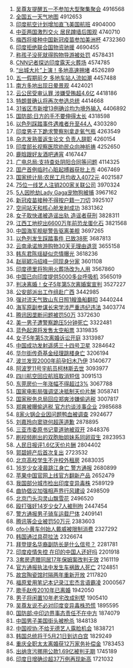 1. [吴尊友提醒五一不参加大型聚集聚会](http://www.baidu.com/baidu?cl=3&tn=SE_baiduhomet8_jmjb7mjw&rsv_dl=fyb_top&fr=top1000&wd=%CE%E2%D7%F0%D3%D1%CC%E1%D0%D1%CE%E5%D2%BB%B2%BB%B2%CE%BC%D3%B4%F3%D0%CD%BE%DB%BC%AF%BE%DB%BB%E1) 4916568
1. [全国五一天气地图](http://www.baidu.com/baidu?cl=3&tn=SE_baiduhomet8_jmjb7mjw&rsv_dl=fyb_top&fr=top1000&wd=%C8%AB%B9%FA%CE%E5%D2%BB%CC%EC%C6%F8%B5%D8%CD%BC) 4912653
1. [印度航空计划增加直飞美国航班](http://www.baidu.com/baidu?cl=3&tn=SE_baiduhomet8_jmjb7mjw&rsv_dl=fyb_top&fr=top1000&wd=%D3%A1%B6%C8%BA%BD%BF%D5%BC%C6%BB%AE%D4%F6%BC%D3%D6%B1%B7%C9%C3%C0%B9%FA%BA%BD%B0%E0) 4904000
1. [中亚两国激烈交火 居民蹲墙后围观](http://www.baidu.com/baidu?cl=3&tn=SE_baiduhomet8_jmjb7mjw&rsv_dl=fyb_top&fr=top1000&wd=%D6%D0%D1%C7%C1%BD%B9%FA%BC%A4%C1%D2%BD%BB%BB%F0%20%BE%D3%C3%F1%B6%D7%C7%BD%BA%F3%CE%A7%B9%DB) 4740710
1. [梅西将接种中国新冠疫苗参加美洲杯](http://www.baidu.com/baidu?cl=3&tn=SE_baiduhomet8_jmjb7mjw&rsv_dl=fyb_top&fr=top1000&wd=%C3%B7%CE%F7%BD%AB%BD%D3%D6%D6%D6%D0%B9%FA%D0%C2%B9%DA%D2%DF%C3%E7%B2%CE%BC%D3%C3%C0%D6%DE%B1%AD) 4732360
1. [印度拒绝联合国物资驰援](http://www.baidu.com/baidu?cl=3&tn=SE_baiduhomet8_jmjb7mjw&rsv_dl=fyb_top&fr=top1000&wd=%D3%A1%B6%C8%BE%DC%BE%F8%C1%AA%BA%CF%B9%FA%CE%EF%D7%CA%B3%DB%D4%AE) 4690455
1. [称孩子没死就得购物导游被处罚](http://www.baidu.com/baidu?cl=3&tn=SE_baiduhomet8_jmjb7mjw&rsv_dl=fyb_top&fr=top1000&wd=%B3%C6%BA%A2%D7%D3%C3%BB%CB%C0%BE%CD%B5%C3%B9%BA%CE%EF%B5%BC%D3%CE%B1%BB%B4%A6%B7%A3) 4578431
1. [CNN记者探访印度露天火葬场](http://www.baidu.com/baidu?cl=3&tn=SE_baiduhomet8_jmjb7mjw&rsv_dl=fyb_top&fr=top1000&wd=CNN%BC%C7%D5%DF%CC%BD%B7%C3%D3%A1%B6%C8%C2%B6%CC%EC%BB%F0%D4%E1%B3%A1) 4574785
1. [“出城大片”上演！多地高速拥堵](http://www.baidu.com/baidu?cl=3&tn=SE_baiduhomet8_jmjb7mjw&rsv_dl=fyb_top&fr=top1000&wd=%A1%B0%B3%F6%B3%C7%B4%F3%C6%AC%A1%B1%C9%CF%D1%DD%A3%A1%B6%E0%B5%D8%B8%DF%CB%D9%D3%B5%B6%C2) 4526289
1. [五一假期前夕 多地车站人流如潮](http://www.baidu.com/baidu?cl=3&tn=SE_baiduhomet8_jmjb7mjw&rsv_dl=fyb_top&fr=top1000&wd=%CE%E5%D2%BB%BC%D9%C6%DA%C7%B0%CF%A6%20%B6%E0%B5%D8%B3%B5%D5%BE%C8%CB%C1%F7%C8%E7%B3%B1) 4457488
1. [南方多地出现日晕景观](http://www.baidu.com/baidu?cl=3&tn=SE_baiduhomet8_jmjb7mjw&rsv_dl=fyb_top&fr=top1000&wd=%C4%CF%B7%BD%B6%E0%B5%D8%B3%F6%CF%D6%C8%D5%D4%CE%BE%B0%B9%DB) 4424021
1. [云公民受审认罪 涉嫌受贿超4.6亿](http://www.baidu.com/baidu?cl=3&tn=SE_baiduhomet8_jmjb7mjw&rsv_dl=fyb_top&fr=top1000&wd=%D4%C6%B9%AB%C3%F1%CA%DC%C9%F3%C8%CF%D7%EF%20%C9%E6%CF%D3%CA%DC%BB%DF%B3%AC4.6%D2%DA) 4418186
1. [特朗普确认将再次参选总统](http://www.baidu.com/baidu?cl=3&tn=SE_baiduhomet8_jmjb7mjw&rsv_dl=fyb_top&fr=top1000&wd=%CC%D8%C0%CA%C6%D5%C8%B7%C8%CF%BD%AB%D4%D9%B4%CE%B2%CE%D1%A1%D7%DC%CD%B3) 4414668
1. [31省区市新增13例确诊均为境外输入](http://www.baidu.com/baidu?cl=3&tn=SE_baiduhomet8_jmjb7mjw&rsv_dl=fyb_top&fr=top1000&wd=31%CA%A1%C7%F8%CA%D0%D0%C2%D4%F613%C0%FD%C8%B7%D5%EF%BE%F9%CE%AA%BE%B3%CD%E2%CA%E4%C8%EB) 4406892
1. [国防部:日方的手不要伸得太长](http://www.baidu.com/baidu?cl=3&tn=SE_baiduhomet8_jmjb7mjw&rsv_dl=fyb_top&fr=top1000&wd=%B9%FA%B7%C0%B2%BF%3A%C8%D5%B7%BD%B5%C4%CA%D6%B2%BB%D2%AA%C9%EC%B5%C3%CC%AB%B3%A4) 4318598
1. [以色列踩踏事件遇难者升至44人](http://www.baidu.com/baidu?cl=3&tn=SE_baiduhomet8_jmjb7mjw&rsv_dl=fyb_top&fr=top1000&wd=%D2%D4%C9%AB%C1%D0%B2%C8%CC%A4%CA%C2%BC%FE%D3%F6%C4%D1%D5%DF%C9%FD%D6%C144%C8%CB) 4303280
1. [印度男子下跪求警察别拿走氧气瓶](http://www.baidu.com/baidu?cl=3&tn=SE_baiduhomet8_jmjb7mjw&rsv_dl=fyb_top&fr=top1000&wd=%D3%A1%B6%C8%C4%D0%D7%D3%CF%C2%B9%F2%C7%F3%BE%AF%B2%EC%B1%F0%C4%C3%D7%DF%D1%F5%C6%F8%C6%BF) 4263549
1. [杂志发熟蛋返生论文 负责人辞职](http://www.baidu.com/baidu?cl=3&tn=SE_baiduhomet8_jmjb7mjw&rsv_dl=fyb_top&fr=top1000&wd=%D4%D3%D6%BE%B7%A2%CA%EC%B5%B0%B7%B5%C9%FA%C2%DB%CE%C4%20%B8%BA%D4%F0%C8%CB%B4%C7%D6%B0) 4260154
1. [印度部长视察医院劝民众向神祈祷](http://www.baidu.com/baidu?cl=3&tn=SE_baiduhomet8_jmjb7mjw&rsv_dl=fyb_top&fr=top1000&wd=%D3%A1%B6%C8%B2%BF%B3%A4%CA%D3%B2%EC%D2%BD%D4%BA%C8%B0%C3%F1%D6%DA%CF%F2%C9%F1%C6%ED%B5%BB) 4252650
1. [鹿晗跟好友酒吧通宵](http://www.baidu.com/baidu?cl=3&tn=SE_baiduhomet8_jmjb7mjw&rsv_dl=fyb_top&fr=top1000&wd=%C2%B9%EA%CF%B8%FA%BA%C3%D3%D1%BE%C6%B0%C9%CD%A8%CF%FC) 4167447
1. [广电总局:支持查处阴阳合同等问题](http://www.baidu.com/baidu?cl=3&tn=SE_baiduhomet8_jmjb7mjw&rsv_dl=fyb_top&fr=top1000&wd=%B9%E3%B5%E7%D7%DC%BE%D6%3A%D6%A7%B3%D6%B2%E9%B4%A6%D2%F5%D1%F4%BA%CF%CD%AC%B5%C8%CE%CA%CC%E2) 4114325
1. [国产首例临时心脏起搏器获批上市](http://www.baidu.com/baidu?cl=3&tn=SE_baiduhomet8_jmjb7mjw&rsv_dl=fyb_top&fr=top1000&wd=%B9%FA%B2%FA%CA%D7%C0%FD%C1%D9%CA%B1%D0%C4%D4%E0%C6%F0%B2%AB%C6%F7%BB%F1%C5%FA%C9%CF%CA%D0) 4067469
1. [国家统计局:农民工月均收入4072元](http://www.baidu.com/baidu?cl=3&tn=SE_baiduhomet8_jmjb7mjw&rsv_dl=fyb_top&fr=top1000&wd=%B9%FA%BC%D2%CD%B3%BC%C6%BE%D6%3A%C5%A9%C3%F1%B9%A4%D4%C2%BE%F9%CA%D5%C8%EB4072%D4%AA) 4021587
1. [75位一线艺人注销200家关联公司](http://www.baidu.com/baidu?cl=3&tn=SE_baiduhomet8_jmjb7mjw&rsv_dl=fyb_top&fr=top1000&wd=75%CE%BB%D2%BB%CF%DF%D2%D5%C8%CB%D7%A2%CF%FA200%BC%D2%B9%D8%C1%AA%B9%AB%CB%BE) 3970324
1. [5人因抢劫Lady Gaga宠物狗被捕](http://www.baidu.com/baidu?cl=3&tn=SE_baiduhomet8_jmjb7mjw&rsv_dl=fyb_top&fr=top1000&wd=5%C8%CB%D2%F2%C7%C0%BD%D9Lady%20Gaga%B3%E8%CE%EF%B9%B7%B1%BB%B2%B6) 3967162
1. [新冠疫苗接种不得按户籍一刀切](http://www.baidu.com/baidu?cl=3&tn=SE_baiduhomet8_jmjb7mjw&rsv_dl=fyb_top&fr=top1000&wd=%D0%C2%B9%DA%D2%DF%C3%E7%BD%D3%D6%D6%B2%BB%B5%C3%B0%B4%BB%A7%BC%AE%D2%BB%B5%B6%C7%D0) 3925107
1. [空间站天和核心舱发射成功](http://www.baidu.com/baidu?cl=3&tn=SE_baiduhomet8_jmjb7mjw&rsv_dl=fyb_top&fr=top1000&wd=%BF%D5%BC%E4%D5%BE%CC%EC%BA%CD%BA%CB%D0%C4%B2%D5%B7%A2%C9%E4%B3%C9%B9%A6) 3831362
1. [女子取快递被造谣出轨 造谣者获刑](http://www.baidu.com/baidu?cl=3&tn=SE_baiduhomet8_jmjb7mjw&rsv_dl=fyb_top&fr=top1000&wd=%C5%AE%D7%D3%C8%A1%BF%EC%B5%DD%B1%BB%D4%EC%D2%A5%B3%F6%B9%EC%20%D4%EC%D2%A5%D5%DF%BB%F1%D0%CC) 3828311
1. [江西工地挖出6600万年前恐龙蛋化石](http://www.baidu.com/baidu?cl=3&tn=SE_baiduhomet8_jmjb7mjw&rsv_dl=fyb_top&fr=top1000&wd=%BD%AD%CE%F7%B9%A4%B5%D8%CD%DA%B3%F66600%CD%F2%C4%EA%C7%B0%BF%D6%C1%FA%B5%B0%BB%AF%CA%AF) 3821568
1. [中国海军舰艇警告驱离美舰](http://www.baidu.com/baidu?cl=3&tn=SE_baiduhomet8_jmjb7mjw&rsv_dl=fyb_top&fr=top1000&wd=%D6%D0%B9%FA%BA%A3%BE%FC%BD%A2%CD%A7%BE%AF%B8%E6%C7%FD%C0%EB%C3%C0%BD%A2) 3697265
1. [以色列发生踩踏事件 已致38死](http://www.baidu.com/baidu?cl=3&tn=SE_baiduhomet8_jmjb7mjw&rsv_dl=fyb_top&fr=top1000&wd=%D2%D4%C9%AB%C1%D0%B7%A2%C9%FA%B2%C8%CC%A4%CA%C2%BC%FE%20%D2%D1%D6%C238%CB%C0) 3687813
1. [云南承诺旅游购物30天无理由退货](http://www.baidu.com/baidu?cl=3&tn=SE_baiduhomet8_jmjb7mjw&rsv_dl=fyb_top&fr=top1000&wd=%D4%C6%C4%CF%B3%D0%C5%B5%C2%C3%D3%CE%B9%BA%CE%EF30%CC%EC%CE%DE%C0%ED%D3%C9%CD%CB%BB%F5) 3655158
1. [韩东君陈瑶疑似恋情曝光](http://www.baidu.com/baidu?cl=3&tn=SE_baiduhomet8_jmjb7mjw&rsv_dl=fyb_top&fr=top1000&wd=%BA%AB%B6%AB%BE%FD%B3%C2%D1%FE%D2%C9%CB%C6%C1%B5%C7%E9%C6%D8%B9%E2) 3618236
1. [赵丽颖冯绍峰一同现身分家](http://www.baidu.com/baidu?cl=3&tn=SE_baiduhomet8_jmjb7mjw&rsv_dl=fyb_top&fr=top1000&wd=%D5%D4%C0%F6%D3%B1%B7%EB%C9%DC%B7%E5%D2%BB%CD%AC%CF%D6%C9%ED%B7%D6%BC%D2) 3601108
1. [印度德里将狗用火葬场改为人用](http://www.baidu.com/baidu?cl=3&tn=SE_baiduhomet8_jmjb7mjw&rsv_dl=fyb_top&fr=top1000&wd=%D3%A1%B6%C8%B5%C2%C0%EF%BD%AB%B9%B7%D3%C3%BB%F0%D4%E1%B3%A1%B8%C4%CE%AA%C8%CB%D3%C3) 3567860
1. [中国已向印度提供5000多台呼吸机](http://www.baidu.com/baidu?cl=3&tn=SE_baiduhomet8_jmjb7mjw&rsv_dl=fyb_top&fr=top1000&wd=%D6%D0%B9%FA%D2%D1%CF%F2%D3%A1%B6%C8%CC%E1%B9%A95000%B6%E0%CC%A8%BA%F4%CE%FC%BB%FA) 3565019
1. [判决离婚！女子5年第5次离婚案宣判](http://www.baidu.com/baidu?cl=3&tn=SE_baiduhomet8_jmjb7mjw&rsv_dl=fyb_top&fr=top1000&wd=%C5%D0%BE%F6%C0%EB%BB%E9%A3%A1%C5%AE%D7%D35%C4%EA%B5%DA5%B4%CE%C0%EB%BB%E9%B0%B8%D0%FB%C5%D0) 3527227
1. [公安部派出工作组赴广西](http://www.baidu.com/baidu?cl=3&tn=SE_baiduhomet8_jmjb7mjw&rsv_dl=fyb_top&fr=top1000&wd=%B9%AB%B0%B2%B2%BF%C5%C9%B3%F6%B9%A4%D7%F7%D7%E9%B8%B0%B9%E3%CE%F7) 3442985
1. [强对流天气致山东日照1艘渔船翻扣](http://www.baidu.com/baidu?cl=3&tn=SE_baiduhomet8_jmjb7mjw&rsv_dl=fyb_top&fr=top1000&wd=%C7%BF%B6%D4%C1%F7%CC%EC%C6%F8%D6%C2%C9%BD%B6%AB%C8%D5%D5%D51%CB%D2%D3%E6%B4%AC%B7%AD%BF%DB) 3440244
1. [海军原副参谋长宋学涉严重违纪违法](http://www.baidu.com/baidu?cl=3&tn=SE_baiduhomet8_jmjb7mjw&rsv_dl=fyb_top&fr=top1000&wd=%BA%A3%BE%FC%D4%AD%B8%B1%B2%CE%C4%B1%B3%A4%CB%CE%D1%A7%C9%E6%D1%CF%D6%D8%CE%A5%BC%CD%CE%A5%B7%A8) 3403774
1. [腾讯因垄断问题被罚50万](http://www.baidu.com/baidu?cl=3&tn=SE_baiduhomet8_jmjb7mjw&rsv_dl=fyb_top&fr=top1000&wd=%CC%DA%D1%B6%D2%F2%C2%A2%B6%CF%CE%CA%CC%E2%B1%BB%B7%A350%CD%F2) 3372630
1. [美一男子遭警察跪压5分钟死亡](http://www.baidu.com/baidu?cl=3&tn=SE_baiduhomet8_jmjb7mjw&rsv_dl=fyb_top&fr=top1000&wd=%C3%C0%D2%BB%C4%D0%D7%D3%D4%E2%BE%AF%B2%EC%B9%F2%D1%B95%B7%D6%D6%D3%CB%C0%CD%F6) 3322481
1. [蓝色起源将发售太空船票](http://www.baidu.com/baidu?cl=3&tn=SE_baiduhomet8_jmjb7mjw&rsv_dl=fyb_top&fr=top1000&wd=%C0%B6%C9%AB%C6%F0%D4%B4%BD%AB%B7%A2%CA%DB%CC%AB%BF%D5%B4%AC%C6%B1) 3319835
1. [女子5年第5次离婚诉讼开庭](http://www.baidu.com/baidu?cl=3&tn=SE_baiduhomet8_jmjb7mjw&rsv_dl=fyb_top&fr=top1000&wd=%C5%AE%D7%D35%C4%EA%B5%DA5%B4%CE%C0%EB%BB%E9%CB%DF%CB%CF%BF%AA%CD%A5) 3313987
1. [中国成功发射遥感三十四号卫星](http://www.baidu.com/baidu?cl=3&tn=SE_baiduhomet8_jmjb7mjw&rsv_dl=fyb_top&fr=top1000&wd=%D6%D0%B9%FA%B3%C9%B9%A6%B7%A2%C9%E4%D2%A3%B8%D0%C8%FD%CA%AE%CB%C4%BA%C5%CE%C0%D0%C7) 3284642
1. [华尔街传奇基金经理跳楼身亡](http://www.baidu.com/baidu?cl=3&tn=SE_baiduhomet8_jmjb7mjw&rsv_dl=fyb_top&fr=top1000&wd=%BB%AA%B6%FB%BD%D6%B4%AB%C6%E6%BB%F9%BD%F0%BE%AD%C0%ED%CC%F8%C2%A5%C9%ED%CD%F6) 3206194
1. [波兰发现2000年前孕妇木乃伊](http://www.baidu.com/baidu?cl=3&tn=SE_baiduhomet8_jmjb7mjw&rsv_dl=fyb_top&fr=top1000&wd=%B2%A8%C0%BC%B7%A2%CF%D62000%C4%EA%C7%B0%D4%D0%B8%BE%C4%BE%C4%CB%D2%C1) 3140677
1. [阿波罗11号宇航员柯林斯去世](http://www.baidu.com/baidu?cl=3&tn=SE_baiduhomet8_jmjb7mjw&rsv_dl=fyb_top&fr=top1000&wd=%B0%A2%B2%A8%C2%DE11%BA%C5%D3%EE%BA%BD%D4%B1%BF%C2%C1%D6%CB%B9%C8%A5%CA%C0) 3093977
1. [四川航空回应航班取消短信](http://www.baidu.com/baidu?cl=3&tn=SE_baiduhomet8_jmjb7mjw&rsv_dl=fyb_top&fr=top1000&wd=%CB%C4%B4%A8%BA%BD%BF%D5%BB%D8%D3%A6%BA%BD%B0%E0%C8%A1%CF%FB%B6%CC%D0%C5) 3091513
1. [东莞房价一年涨幅不得超过3%](http://www.baidu.com/baidu?cl=3&tn=SE_baiduhomet8_jmjb7mjw&rsv_dl=fyb_top&fr=top1000&wd=%B6%AB%DD%B8%B7%BF%BC%DB%D2%BB%C4%EA%D5%C7%B7%F9%B2%BB%B5%C3%B3%AC%B9%FD3%25) 3067788
1. [国家电影局强调坚决抵制天价片酬](http://www.baidu.com/baidu?cl=3&tn=SE_baiduhomet8_jmjb7mjw&rsv_dl=fyb_top&fr=top1000&wd=%B9%FA%BC%D2%B5%E7%D3%B0%BE%D6%C7%BF%B5%F7%BC%E1%BE%F6%B5%D6%D6%C6%CC%EC%BC%DB%C6%AC%B3%EA) 3058741
1. [国家税务总局回应郑爽涉嫌偷逃税](http://www.baidu.com/baidu?cl=3&tn=SE_baiduhomet8_jmjb7mjw&rsv_dl=fyb_top&fr=top1000&wd=%B9%FA%BC%D2%CB%B0%CE%F1%D7%DC%BE%D6%BB%D8%D3%A6%D6%A3%CB%AC%C9%E6%CF%D3%CD%B5%CC%D3%CB%B0) 3007817
1. [郑爽被曝偷逃税 官方约谈涉事企业](http://www.baidu.com/baidu?cl=3&tn=SE_baiduhomet8_jmjb7mjw&rsv_dl=fyb_top&fr=top1000&wd=%D6%A3%CB%AC%B1%BB%C6%D8%CD%B5%CC%D3%CB%B0%20%B9%D9%B7%BD%D4%BC%CC%B8%C9%E6%CA%C2%C6%F3%D2%B5) 2985688
1. [8家火锅企业因问题鸭血被调查](http://www.baidu.com/baidu?cl=3&tn=SE_baiduhomet8_jmjb7mjw&rsv_dl=fyb_top&fr=top1000&wd=8%BC%D2%BB%F0%B9%F8%C6%F3%D2%B5%D2%F2%CE%CA%CC%E2%D1%BC%D1%AA%B1%BB%B5%F7%B2%E9) 2924677
1. [刘嘉玲向窦骁何超莲道歉](http://www.baidu.com/baidu?cl=3&tn=SE_baiduhomet8_jmjb7mjw&rsv_dl=fyb_top&fr=top1000&wd=%C1%F5%BC%CE%C1%E1%CF%F2%F1%BC%E6%E7%BA%CE%B3%AC%C1%AB%B5%C0%C7%B8) 2878895
1. [三亚市委原书记童道驰被双开](http://www.baidu.com/baidu?cl=3&tn=SE_baiduhomet8_jmjb7mjw&rsv_dl=fyb_top&fr=top1000&wd=%C8%FD%D1%C7%CA%D0%CE%AF%D4%AD%CA%E9%BC%C7%CD%AF%B5%C0%B3%DB%B1%BB%CB%AB%BF%AA) 2848376
1. [刷视频刷出的双胞胎姐妹系同卵双生](http://www.baidu.com/baidu?cl=3&tn=SE_baiduhomet8_jmjb7mjw&rsv_dl=fyb_top&fr=top1000&wd=%CB%A2%CA%D3%C6%B5%CB%A2%B3%F6%B5%C4%CB%AB%B0%FB%CC%A5%BD%E3%C3%C3%CF%B5%CD%AC%C2%D1%CB%AB%C9%FA) 2823953
1. [人民日报评1.6亿天价片酬](http://www.baidu.com/baidu?cl=3&tn=SE_baiduhomet8_jmjb7mjw&rsv_dl=fyb_top&fr=top1000&wd=%C8%CB%C3%F1%C8%D5%B1%A8%C6%C01.6%D2%DA%CC%EC%BC%DB%C6%AC%B3%EA) 2804402
1. [郭碧婷产后首次复出](http://www.baidu.com/baidu?cl=3&tn=SE_baiduhomet8_jmjb7mjw&rsv_dl=fyb_top&fr=top1000&wd=%B9%F9%B1%CC%E6%C3%B2%FA%BA%F3%CA%D7%B4%CE%B8%B4%B3%F6) 2723532
1. [北京高校学生不许校外租房](http://www.baidu.com/baidu?cl=3&tn=SE_baiduhomet8_jmjb7mjw&rsv_dl=fyb_top&fr=top1000&wd=%B1%B1%BE%A9%B8%DF%D0%A3%D1%A7%C9%FA%B2%BB%D0%ED%D0%A3%CD%E2%D7%E2%B7%BF) 2683035
1. [16岁少女凌晨跳江身亡 警方通报](http://www.baidu.com/baidu?cl=3&tn=SE_baiduhomet8_jmjb7mjw&rsv_dl=fyb_top&fr=top1000&wd=16%CB%EA%C9%D9%C5%AE%C1%E8%B3%BF%CC%F8%BD%AD%C9%ED%CD%F6%20%BE%AF%B7%BD%CD%A8%B1%A8) 2680899
1. [苹果中国官网上线官方翻新产品](http://www.baidu.com/baidu?cl=3&tn=SE_baiduhomet8_jmjb7mjw&rsv_dl=fyb_top&fr=top1000&wd=%C6%BB%B9%FB%D6%D0%B9%FA%B9%D9%CD%F8%C9%CF%CF%DF%B9%D9%B7%BD%B7%AD%D0%C2%B2%FA%C6%B7) 2652479
1. [我国部分城市检出印度变异毒株](http://www.baidu.com/baidu?cl=3&tn=SE_baiduhomet8_jmjb7mjw&rsv_dl=fyb_top&fr=top1000&wd=%CE%D2%B9%FA%B2%BF%B7%D6%B3%C7%CA%D0%BC%EC%B3%F6%D3%A1%B6%C8%B1%E4%D2%EC%B6%BE%D6%EA) 2589129
1. [曲协倡议加强相声界行风建设](http://www.baidu.com/baidu?cl=3&tn=SE_baiduhomet8_jmjb7mjw&rsv_dl=fyb_top&fr=top1000&wd=%C7%FA%D0%AD%B3%AB%D2%E9%BC%D3%C7%BF%CF%E0%C9%F9%BD%E7%D0%D0%B7%E7%BD%A8%C9%E8) 2498509
1. [北京门头沟灵山飘雪花](http://www.baidu.com/baidu?cl=3&tn=SE_baiduhomet8_jmjb7mjw&rsv_dl=fyb_top&fr=top1000&wd=%B1%B1%BE%A9%C3%C5%CD%B7%B9%B5%C1%E9%C9%BD%C6%AE%D1%A9%BB%A8) 2496520
1. [殴打强奸14岁少女7人被刑拘](http://www.baidu.com/baidu?cl=3&tn=SE_baiduhomet8_jmjb7mjw&rsv_dl=fyb_top&fr=top1000&wd=%C5%B9%B4%F2%C7%BF%BC%E914%CB%EA%C9%D9%C5%AE7%C8%CB%B1%BB%D0%CC%BE%D0) 2447454
1. [警方通报男子骑车运载尸体](http://www.baidu.com/baidu?cl=3&tn=SE_baiduhomet8_jmjb7mjw&rsv_dl=fyb_top&fr=top1000&wd=%BE%AF%B7%BD%CD%A8%B1%A8%C4%D0%D7%D3%C6%EF%B3%B5%D4%CB%D4%D8%CA%AC%CC%E5) 2409141
1. [腾讯等企业被罚50万元](http://www.baidu.com/baidu?cl=3&tn=SE_baiduhomet8_jmjb7mjw&rsv_dl=fyb_top&fr=top1000&wd=%CC%DA%D1%B6%B5%C8%C6%F3%D2%B5%B1%BB%B7%A350%CD%F2%D4%AA) 2383603
1. [ofo小黄车创始人戴威被限制消费](http://www.baidu.com/baidu?cl=3&tn=SE_baiduhomet8_jmjb7mjw&rsv_dl=fyb_top&fr=top1000&wd=ofo%D0%A1%BB%C6%B3%B5%B4%B4%CA%BC%C8%CB%B4%F7%CD%FE%B1%BB%CF%DE%D6%C6%CF%FB%B7%D1) 2327292
1. [韩国通过具荷拉法](http://www.baidu.com/baidu?cl=3&tn=SE_baiduhomet8_jmjb7mjw&rsv_dl=fyb_top&fr=top1000&wd=%BA%AB%B9%FA%CD%A8%B9%FD%BE%DF%BA%C9%C0%AD%B7%A8) 2326674
1. [拜登提名华裔副防长是什么信号？](http://www.baidu.com/baidu?cl=3&tn=SE_baiduhomet8_jmjb7mjw&rsv_dl=fyb_top&fr=top1000&wd=%B0%DD%B5%C7%CC%E1%C3%FB%BB%AA%D2%E1%B8%B1%B7%C0%B3%A4%CA%C7%CA%B2%C3%B4%D0%C5%BA%C5%A3%BF) 2281781
1. [印度疫情失控 在印的中国人还好吗](http://www.baidu.com/baidu?cl=3&tn=SE_baiduhomet8_jmjb7mjw&rsv_dl=fyb_top&fr=top1000&wd=%D3%A1%B6%C8%D2%DF%C7%E9%CA%A7%BF%D8%20%D4%DA%D3%A1%B5%C4%D6%D0%B9%FA%C8%CB%BB%B9%BA%C3%C2%F0) 2201918
1. [3套房遗赠同居17年保姆案改判无效](http://www.baidu.com/baidu?cl=3&tn=SE_baiduhomet8_jmjb7mjw&rsv_dl=fyb_top&fr=top1000&wd=3%CC%D7%B7%BF%D2%C5%D4%F9%CD%AC%BE%D317%C4%EA%B1%A3%C4%B7%B0%B8%B8%C4%C5%D0%CE%DE%D0%A7) 2161119
1. [官方通报执法中发生车祸致人死亡](http://www.baidu.com/baidu?cl=3&tn=SE_baiduhomet8_jmjb7mjw&rsv_dl=fyb_top&fr=top1000&wd=%B9%D9%B7%BD%CD%A8%B1%A8%D6%B4%B7%A8%D6%D0%B7%A2%C9%FA%B3%B5%BB%F6%D6%C2%C8%CB%CB%C0%CD%F6) 2124851
1. [故宫陶瓷馆时隔两年重新开放](http://www.baidu.com/baidu?cl=3&tn=SE_baiduhomet8_jmjb7mjw&rsv_dl=fyb_top&fr=top1000&wd=%B9%CA%B9%AC%CC%D5%B4%C9%B9%DD%CA%B1%B8%F4%C1%BD%C4%EA%D6%D8%D0%C2%BF%AA%B7%C5) 2117820
1. [福原爱用笔记本记录江宏杰言语霸凌](http://www.baidu.com/baidu?cl=3&tn=SE_baiduhomet8_jmjb7mjw&rsv_dl=fyb_top&fr=top1000&wd=%B8%A3%D4%AD%B0%AE%D3%C3%B1%CA%BC%C7%B1%BE%BC%C7%C2%BC%BD%AD%BA%EA%BD%DC%D1%D4%D3%EF%B0%D4%C1%E8) 2000567
1. [歌手赵传2010年已离婚](http://www.baidu.com/baidu?cl=3&tn=SE_baiduhomet8_jmjb7mjw&rsv_dl=fyb_top&fr=top1000&wd=%B8%E8%CA%D6%D5%D4%B4%AB2010%C4%EA%D2%D1%C0%EB%BB%E9) 1942050
1. [男子将闲置10年老宅改成别墅](http://www.baidu.com/baidu?cl=3&tn=SE_baiduhomet8_jmjb7mjw&rsv_dl=fyb_top&fr=top1000&wd=%C4%D0%D7%D3%BD%AB%CF%D0%D6%C310%C4%EA%C0%CF%D5%AC%B8%C4%B3%C9%B1%F0%CA%FB) 1905410
1. [吴尊友说不必对印度变异毒株恐慌](http://www.baidu.com/baidu?cl=3&tn=SE_baiduhomet8_jmjb7mjw&rsv_dl=fyb_top&fr=top1000&wd=%CE%E2%D7%F0%D3%D1%CB%B5%B2%BB%B1%D8%B6%D4%D3%A1%B6%C8%B1%E4%D2%EC%B6%BE%D6%EA%BF%D6%BB%C5) 1895595
1. [国防部:中印边界事态责任不在中方](http://www.baidu.com/baidu?cl=3&tn=SE_baiduhomet8_jmjb7mjw&rsv_dl=fyb_top&fr=top1000&wd=%B9%FA%B7%C0%B2%BF%3A%D6%D0%D3%A1%B1%DF%BD%E7%CA%C2%CC%AC%D4%F0%C8%CE%B2%BB%D4%DA%D6%D0%B7%BD) 1874079
1. [中国男子美国街头被枪杀](http://www.baidu.com/baidu?cl=3&tn=SE_baiduhomet8_jmjb7mjw&rsv_dl=fyb_top&fr=top1000&wd=%D6%D0%B9%FA%C4%D0%D7%D3%C3%C0%B9%FA%BD%D6%CD%B7%B1%BB%C7%B9%C9%B1) 1848138
1. [中国视协:不给无德艺人露脸机会](http://www.baidu.com/baidu?cl=3&tn=SE_baiduhomet8_jmjb7mjw&rsv_dl=fyb_top&fr=top1000&wd=%D6%D0%B9%FA%CA%D3%D0%AD%3A%B2%BB%B8%F8%CE%DE%B5%C2%D2%D5%C8%CB%C2%B6%C1%B3%BB%FA%BB%E1) 1838721
1. [韩国总统将于5月21日到访白宫](http://www.baidu.com/baidu?cl=3&tn=SE_baiduhomet8_jmjb7mjw&rsv_dl=fyb_top&fr=top1000&wd=%BA%AB%B9%FA%D7%DC%CD%B3%BD%AB%D3%DA5%D4%C221%C8%D5%B5%BD%B7%C3%B0%D7%B9%AC) 1829249
1. [重庆全职太太离婚获12万家务补偿金](http://www.baidu.com/baidu?cl=3&tn=SE_baiduhomet8_jmjb7mjw&rsv_dl=fyb_top&fr=top1000&wd=%D6%D8%C7%EC%C8%AB%D6%B0%CC%AB%CC%AB%C0%EB%BB%E9%BB%F112%CD%F2%BC%D2%CE%F1%B2%B9%B3%A5%BD%F0) 1783453
1. [出纳贪污挪用公款1.69亿被判无期](http://www.baidu.com/baidu?cl=3&tn=SE_baiduhomet8_jmjb7mjw&rsv_dl=fyb_top&fr=top1000&wd=%B3%F6%C4%C9%CC%B0%CE%DB%C5%B2%D3%C3%B9%AB%BF%EE1.69%D2%DA%B1%BB%C5%D0%CE%DE%C6%DA) 1745189
1. [印度日增确诊超37万例再现新高](http://www.baidu.com/baidu?cl=3&tn=SE_baiduhomet8_jmjb7mjw&rsv_dl=fyb_top&fr=top1000&wd=%D3%A1%B6%C8%C8%D5%D4%F6%C8%B7%D5%EF%B3%AC37%CD%F2%C0%FD%D4%D9%CF%D6%D0%C2%B8%DF) 1721032
